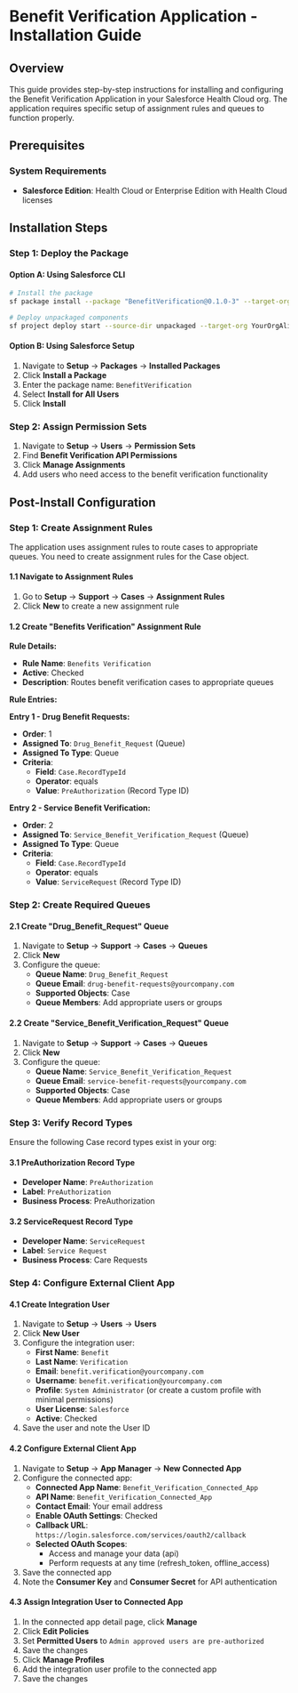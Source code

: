 # Benefit Verification Application - Installation Guide

## Overview

This guide provides step-by-step instructions for installing and configuring the Benefit Verification Application in your Salesforce Health Cloud org. The application requires specific setup of assignment rules and queues to function properly.

## Prerequisites

### System Requirements
- **Salesforce Edition**: Health Cloud or Enterprise Edition with Health Cloud licenses

## Installation Steps

### Step 1: Deploy the Package

#### Option A: Using Salesforce CLI
```bash
# Install the package
sf package install --package "BenefitVerification@0.1.0-3" --target-org YourOrgAlias --wait 20 --security-type AllUsers

# Deploy unpackaged components
sf project deploy start --source-dir unpackaged --target-org YourOrgAlias
```

#### Option B: Using Salesforce Setup
1. Navigate to **Setup** → **Packages** → **Installed Packages**
2. Click **Install a Package**
3. Enter the package name: `BenefitVerification`
4. Select **Install for All Users**
5. Click **Install**

### Step 2: Assign Permission Sets

1. Navigate to **Setup** → **Users** → **Permission Sets**
2. Find **Benefit Verification API Permissions**
3. Click **Manage Assignments**
4. Add users who need access to the benefit verification functionality

## Post-Install Configuration

### Step 1: Create Assignment Rules

The application uses assignment rules to route cases to appropriate queues. You need to create assignment rules for the Case object.

#### 1.1 Navigate to Assignment Rules
1. Go to **Setup** → **Support** → **Cases** → **Assignment Rules**
2. Click **New** to create a new assignment rule

#### 1.2 Create "Benefits Verification" Assignment Rule

**Rule Details:**
- **Rule Name**: `Benefits Verification`
- **Active**: Checked
- **Description**: Routes benefit verification cases to appropriate queues

**Rule Entries:**

**Entry 1 - Drug Benefit Requests:**
- **Order**: 1
- **Assigned To**: `Drug_Benefit_Request` (Queue)
- **Assigned To Type**: Queue
- **Criteria**: 
  - **Field**: `Case.RecordTypeId`
  - **Operator**: equals
  - **Value**: `PreAuthorization` (Record Type ID)

**Entry 2 - Service Benefit Verification:**
- **Order**: 2
- **Assigned To**: `Service_Benefit_Verification_Request` (Queue)
- **Assigned To Type**: Queue
- **Criteria**:
  - **Field**: `Case.RecordTypeId`
  - **Operator**: equals
  - **Value**: `ServiceRequest` (Record Type ID)

### Step 2: Create Required Queues

#### 2.1 Create "Drug_Benefit_Request" Queue

1. Navigate to **Setup** → **Support** → **Cases** → **Queues**
2. Click **New**
3. Configure the queue:
   - **Queue Name**: `Drug_Benefit_Request`
   - **Queue Email**: `drug-benefit-requests@yourcompany.com`
   - **Supported Objects**: Case
   - **Queue Members**: Add appropriate users or groups

#### 2.2 Create "Service_Benefit_Verification_Request" Queue

1. Navigate to **Setup** → **Support** → **Cases** → **Queues**
2. Click **New**
3. Configure the queue:
   - **Queue Name**: `Service_Benefit_Verification_Request`
   - **Queue Email**: `service-benefit-requests@yourcompany.com`
   - **Supported Objects**: Case
   - **Queue Members**: Add appropriate users or groups

### Step 3: Verify Record Types

Ensure the following Case record types exist in your org:

#### 3.1 PreAuthorization Record Type
- **Developer Name**: `PreAuthorization`
- **Label**: `PreAuthorization`
- **Business Process**: PreAuthorization

#### 3.2 ServiceRequest Record Type
- **Developer Name**: `ServiceRequest`
- **Label**: `Service Request`
- **Business Process**: Care Requests

### Step 4: Configure External Client App

#### 4.1 Create Integration User
1. Navigate to **Setup** → **Users** → **Users**
2. Click **New User**
3. Configure the integration user:
   - **First Name**: `Benefit`
   - **Last Name**: `Verification`
   - **Email**: `benefit.verification@yourcompany.com`
   - **Username**: `benefit.verification@yourcompany.com`
   - **Profile**: `System Administrator` (or create a custom profile with minimal permissions)
   - **User License**: `Salesforce`
   - **Active**: Checked
4. Save the user and note the User ID

#### 4.2 Configure External Client App
1. Navigate to **Setup** → **App Manager** → **New Connected App**
2. Configure the connected app:
   - **Connected App Name**: `Benefit_Verification_Connected_App`
   - **API Name**: `Benefit_Verification_Connected_App`
   - **Contact Email**: Your email address
   - **Enable OAuth Settings**: Checked
   - **Callback URL**: `https://login.salesforce.com/services/oauth2/callback`
   - **Selected OAuth Scopes**: 
     - Access and manage your data (api)
     - Perform requests at any time (refresh_token, offline_access)
3. Save the connected app
4. Note the **Consumer Key** and **Consumer Secret** for API authentication

#### 4.3 Assign Integration User to Connected App
1. In the connected app detail page, click **Manage**
2. Click **Edit Policies**
3. Set **Permitted Users** to `Admin approved users are pre-authorized`
4. Save the changes
5. Click **Manage Profiles**
6. Add the integration user profile to the connected app
7. Save the changes
 
